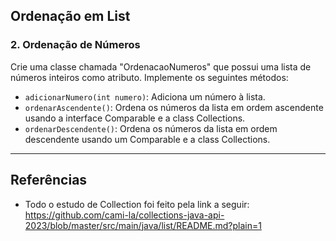 ## Ordenação em List
### 2. Ordenação de Números

<p>Crie uma classe chamada "OrdenacaoNumeros" que possui uma lista de números inteiros como atributo. Implemente os seguintes métodos:

- `adicionarNumero(int numero)`: Adiciona um número à lista.
- `ordenarAscendente()`: Ordena os números da lista em ordem ascendente usando a interface Comparable e a class Collections.
- `ordenarDescendente()`: Ordena os números da lista em ordem descendente usando um Comparable e a class Collections.
</p>

----

## Referências
- Todo o estudo de Collection foi feito pela link a seguir: https://github.com/cami-la/collections-java-api-2023/blob/master/src/main/java/list/README.md?plain=1
